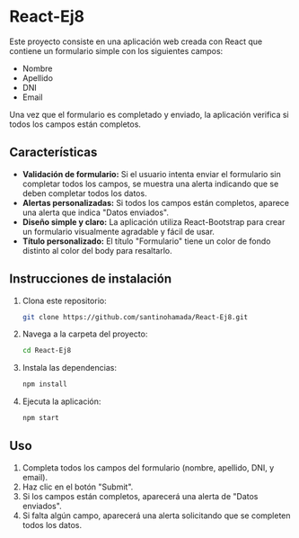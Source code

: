 # React-Ej8

Este proyecto consiste en una aplicación web creada con React que contiene un formulario simple con los siguientes campos:

- Nombre
- Apellido
- DNI
- Email

Una vez que el formulario es completado y enviado, la aplicación verifica si todos los campos están completos.

## Características

- **Validación de formulario:** Si el usuario intenta enviar el formulario sin completar todos los campos, se muestra una alerta indicando que se deben completar todos los datos.
- **Alertas personalizadas:** Si todos los campos están completos, aparece una alerta que indica "Datos enviados".
- **Diseño simple y claro:** La aplicación utiliza React-Bootstrap para crear un formulario visualmente agradable y fácil de usar.
- **Título personalizado:** El título "Formulario" tiene un color de fondo distinto al color del body para resaltarlo.

## Instrucciones de instalación

1. Clona este repositorio:  
   ```bash
   git clone https://github.com/santinohamada/React-Ej8.git
   ```
2. Navega a la carpeta del proyecto:  
   ```bash
   cd React-Ej8
   ```
3. Instala las dependencias:  
   ```bash
   npm install
   ```
4. Ejecuta la aplicación:  
   ```bash
   npm start
   ```

## Uso

1. Completa todos los campos del formulario (nombre, apellido, DNI, y email).
2. Haz clic en el botón "Submit".
3. Si los campos están completos, aparecerá una alerta de "Datos enviados".
4. Si falta algún campo, aparecerá una alerta solicitando que se completen todos los datos.
